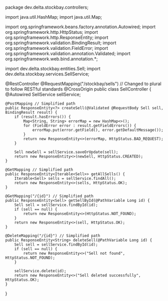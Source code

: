 package dev.delta.stockbay.controllers;

import java.util.HashMap;
import java.util.Map;

import org.springframework.beans.factory.annotation.Autowired;
import org.springframework.http.HttpStatus;
import org.springframework.http.ResponseEntity;
import org.springframework.validation.BindingResult;
import org.springframework.validation.FieldError;
import org.springframework.validation.annotation.Validated;
import org.springframework.web.bind.annotation.*;

import dev.delta.stockbay.entities.Sell;
import dev.delta.stockbay.services.SellService;

@RestController
@RequestMapping("/stockbay/sells") // Changed to plural to follow RESTful standards
@CrossOrigin
public class SellController {
    @Autowired
    SellService sellService;

    @PostMapping // Simplified path
    public ResponseEntity<?> createSell(@Validated @RequestBody Sell sell, BindingResult result) {
        if (result.hasErrors()) {
            Map<String, String> errorMap = new HashMap<>();
            for (FieldError error : result.getFieldErrors()) {
                errorMap.put(error.getField(), error.getDefaultMessage());
            }
            return new ResponseEntity<>(errorMap, HttpStatus.BAD_REQUEST);
        }

        Sell newSell = sellService.saveOrUpdate(sell);
        return new ResponseEntity<>(newSell, HttpStatus.CREATED);
    }

    @GetMapping // Simplified path
    public ResponseEntity<Iterable<Sell>> getAllSells() {
        Iterable<Sell> sells = sellService.findAll();
        return new ResponseEntity<>(sells, HttpStatus.OK);
    }

    @GetMapping("/{id}") // Simplified path
    public ResponseEntity<Sell> getSellById(@PathVariable Long id) {
        Sell sell = sellService.findById(id);
        if (sell == null) {
            return new ResponseEntity<>(HttpStatus.NOT_FOUND);
        }
        return new ResponseEntity<>(sell, HttpStatus.OK);
    }

    @DeleteMapping("/{id}") // Simplified path
    public ResponseEntity<String> deleteSell(@PathVariable Long id) {
        Sell sell = sellService.findById(id);
        if (sell == null) {
            return new ResponseEntity<>("Sell not found", HttpStatus.NOT_FOUND);
        }

        sellService.delete(id);
        return new ResponseEntity<>("Sell deleted successfully", HttpStatus.OK);
    }
}